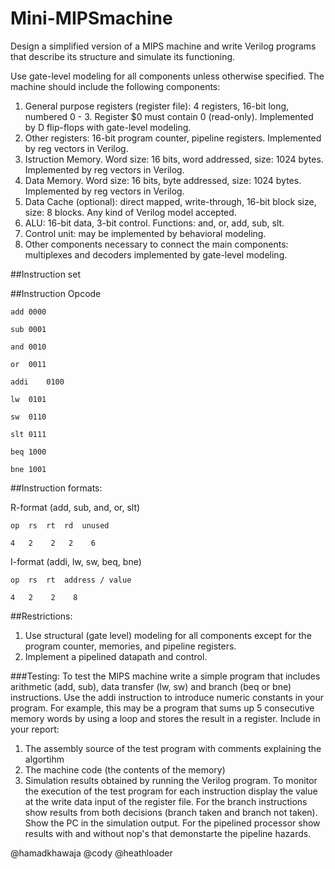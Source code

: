 # Mini-MIPSmachine

Design a simplified version of a MIPS machine and write Verilog programs that describe its structure and simulate its functioning.

Use gate-level modeling for all components unless otherwise specified. The machine should include the following components:

1. General purpose registers (register file): 4 registers, 16-bit long, numbered 0 - 3. Register $0 must contain 0 (read-only). Implemented by D flip-flops with gate-level modeling.
2. Other registers: 16-bit program counter, pipeline registers. Implemented by reg vectors in Verilog.
3. Istruction Memory. Word size: 16 bits, word addressed, size: 1024 bytes. Implemented by reg vectors in Verilog.
4. Data Memory. Word size: 16 bits, byte addressed, size: 1024 bytes. Implemented by reg vectors in Verilog.
5. Data Cache (optional): direct mapped, write-through, 16-bit block size, size: 8 blocks. Any kind of Verilog model accepted.
6. ALU: 16-bit data, 3-bit control. Functions: and, or, add, sub, slt.
7. Control unit: may be implemented by behavioral modeling.
8. Other components necessary to connect the main components: multiplexes and decoders implemented by gate-level modeling.

##Instruction set

##Instruction	Opcode

    add	0000

    sub	0001

    and	0010

    or	0011

    addi	0100

    lw	0101

    sw	0110

    slt	0111

    beq	1000

    bne	1001

##Instruction formats:

   R-format (add, sub, and, or, slt)

    op	rs	rt	rd	unused

    4	2	 2	 2	  6

   I-format (addi, lw, sw, beq, bne)

    op	rs	rt	address / value

    4	2	 2	  8

##Restrictions:

1. Use structural (gate level) modeling for all components except for the program counter, memories, and pipeline registers.
2. Implement a pipelined datapath and control.

###Testing: 
To test the MIPS machine write a simple program that includes arithmetic (add, sub), data transfer (lw, sw) and branch (beq or bne) instructions. Use the addi instruction to introduce numeric constants in your program. For example, this may be a program that sums up 5 consecutive memory words by using a loop and stores the result in a register. Include in your report:

1. The assembly source of the test program with comments explaining the algortihm
2. The machine code (the contents of the memory)
3. Simulation results obtained by running the Verilog program. To monitor the execution of the test program for each instruction display the value at the write data input of the register file. For the branch instructions show results from both decisions (branch taken and branch not taken). Show the PC in the simulation output. For the pipelined processor show results with and without nop's that demonstarte the pipeline hazards.

@hamadkhawaja @cody @heathloader

